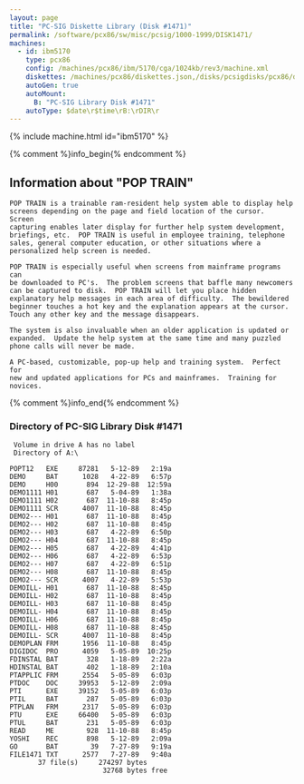 ```yaml
---
layout: page
title: "PC-SIG Diskette Library (Disk #1471)"
permalink: /software/pcx86/sw/misc/pcsig/1000-1999/DISK1471/
machines:
  - id: ibm5170
    type: pcx86
    config: /machines/pcx86/ibm/5170/cga/1024kb/rev3/machine.xml
    diskettes: /machines/pcx86/diskettes.json,/disks/pcsigdisks/pcx86/diskettes.json
    autoGen: true
    autoMount:
      B: "PC-SIG Library Disk #1471"
    autoType: $date\r$time\rB:\rDIR\r
---
```


{% include machine.html id="ibm5170" %}

{% comment %}info_begin{% endcomment %}

## Information about "POP TRAIN"

    POP TRAIN is a trainable ram-resident help system able to display help
    screens depending on the page and field location of the cursor.  Screen
    capturing enables later display for further help system development,
    briefings, etc.  POP TRAIN is useful in employee training, telephone
    sales, general computer education, or other situations where a
    personalized help screen is needed.
    
    POP TRAIN is especially useful when screens from mainframe programs can
    be downloaded to PC's.  The problem screens that baffle many newcomers
    can be captured to disk.  POP TRAIN will let you place hidden
    explanatory help messages in each area of difficulty.  The bewildered
    beginner touches a hot key and the explanation appears at the cursor.
    Touch any other key and the message disappears.
    
    The system is also invaluable when an older application is updated or
    expanded.  Update the help system at the same time and many puzzled
    phone calls will never be made.
    
    A PC-based, customizable, pop-up help and training system.  Perfect for
    new and updated applications for PCs and mainframes.  Training for
    novices.
{% comment %}info_end{% endcomment %}


### Directory of PC-SIG Library Disk #1471

     Volume in drive A has no label
     Directory of A:\

    POPT12   EXE     87281   5-12-89   2:19a
    DEMO     BAT      1028   4-22-89   6:57p
    DEMO     H00       894  12-29-88  12:59a
    DEMO1111 H01       687   5-04-89   1:38a
    DEMO1111 H02       687  11-10-88   8:45p
    DEMO1111 SCR      4007  11-10-88   8:45p
    DEMO2--- H01       687  11-10-88   8:45p
    DEMO2--- H02       687  11-10-88   8:45p
    DEMO2--- H03       687   4-22-89   6:50p
    DEMO2--- H04       687  11-10-88   8:45p
    DEMO2--- H05       687   4-22-89   4:41p
    DEMO2--- H06       687   4-22-89   6:53p
    DEMO2--- H07       687   4-22-89   6:51p
    DEMO2--- H08       687  11-10-88   8:45p
    DEMO2--- SCR      4007   4-22-89   5:53p
    DEMOILL- H01       687  11-10-88   8:45p
    DEMOILL- H02       687  11-10-88   8:45p
    DEMOILL- H03       687  11-10-88   8:45p
    DEMOILL- H04       687  11-10-88   8:45p
    DEMOILL- H06       687  11-10-88   8:45p
    DEMOILL- H08       687  11-10-88   8:45p
    DEMOILL- SCR      4007  11-10-88   8:45p
    DEMOPLAN FRM      1956  11-10-88   8:45p
    DIGIDOC  PRO      4059   5-05-89  10:25p
    FDINSTAL BAT       328   1-18-89   2:22a
    HDINSTAL BAT       402   1-18-89   2:10a
    PTAPPLIC FRM      2554   5-05-89   6:03p
    PTDOC    DOC     39953   5-12-89   2:09a
    PTI      EXE     39152   5-05-89   6:03p
    PTIL     BAT       287   5-05-89   6:03p
    PTPLAN   FRM      2317   5-05-89   6:03p
    PTU      EXE     66400   5-05-89   6:03p
    PTUL     BAT       231   5-05-89   6:03p
    READ     ME        928  11-10-88   8:45p
    YOSHI    REC       898   5-12-89   2:09a
    GO       BAT        39   7-27-89   9:19a
    FILE1471 TXT      2577   7-27-89   9:40a
           37 file(s)     274297 bytes
                           32768 bytes free
